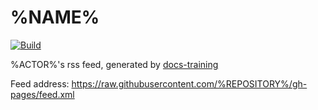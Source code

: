 # %NAME%

[![Build](https://github.com/%REPOSITORY%/actions/workflows/generate.yml/badge.svg)](https://github.com/%REPOSITORY%/actions/workflows/generate.yml)

%ACTOR%'s rss feed, generated by [docs-training](https://github.com/91go/docs-training)

Feed address: https://raw.githubusercontent.com/%REPOSITORY%/gh-pages/feed.xml
